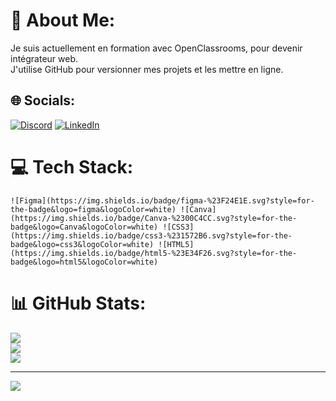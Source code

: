 # 💫 About Me:
Je suis actuellement en formation avec OpenClassrooms, pour devenir intégrateur web.<br>J'utilise GitHub pour versionner mes projets et les mettre en ligne.


## 🌐 Socials:
[![Discord](https://img.shields.io/badge/Discord-%237289DA.svg?logo=discord&logoColor=white)](https://discord.gg/idaikiry) [![LinkedIn](https://img.shields.io/badge/LinkedIn-%230077B5.svg?logo=linkedin&logoColor=white)](https://linkedin.com/in/mathis-marichy) 

# 💻 Tech Stack:
	![Figma](https://img.shields.io/badge/figma-%23F24E1E.svg?style=for-the-badge&logo=figma&logoColor=white) ![Canva](https://img.shields.io/badge/Canva-%2300C4CC.svg?style=for-the-badge&logo=Canva&logoColor=white) ![CSS3](https://img.shields.io/badge/css3-%231572B6.svg?style=for-the-badge&logo=css3&logoColor=white) ![HTML5](https://img.shields.io/badge/html5-%23E34F26.svg?style=for-the-badge&logo=html5&logoColor=white)
# 📊 GitHub Stats:
![](https://github-readme-stats.vercel.app/api?username=mmarichy&theme=dark&hide_border=false&include_all_commits=false&count_private=false)<br/>
![](https://github-readme-streak-stats.herokuapp.com/?user=mmarichy&theme=dark&hide_border=false)<br/>
![](https://github-readme-stats.vercel.app/api/top-langs/?username=mmarichy&theme=dark&hide_border=false&include_all_commits=false&count_private=false&layout=compact)

---
[![](https://visitcount.itsvg.in/api?id=mmarichy&icon=2&color=10)](https://visitcount.itsvg.in)

